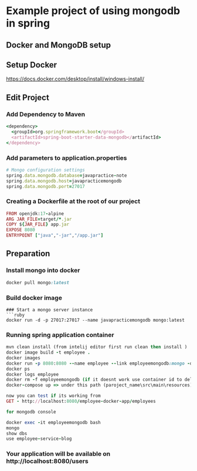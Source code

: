 # Example project of using mongodb in spring

## Docker and MongoDB setup

## Setup Docker
https://docs.docker.com/desktop/install/windows-install/

## Edit Project
### Add Dependency to Maven
```ruby
<dependency>
  <groupId>org.springframework.boot</groupId>
  <artifactId>spring-boot-starter-data-mongodb</artifactId>
</dependency>
```
### Add parameters to application.properties
```ruby
# Mongo configuration settings
spring.data.mongodb.database=javapractice-note
spring.data.mongodb.host=javapracticemongodb
spring.data.mongodb.port=27017
```
### Creating a Dockerfile at the root of our project
```ruby
FROM openjdk:17-alpine
ARG JAR_FILE=target/*.jar
COPY ${JAR_FILE} app.jar
EXPOSE 8080
ENTRYPOINT ["java","-jar","/app.jar"]
```

## Preparation
### Install mongo into docker
```ruby
docker pull mongo:latest
```

### Build docker image
```
### Start a mongo server instance
```ruby  
docker run -d -p 27017:27017 --name javapracticemongodb mongo:latest
```

### Running spring application container
```ruby
mvn clean install (from intelij editor first run clean then install )
docker image build -t employee .
docker images
docker run -p 8080:8080 --name employee --link employeemongodb:mongo -d employee
docker ps
docker logs employee
docker rm -f employeemongodb (if it doesnt work use container id to delete)
docker-compose up => under this path (paroject_name\src\main\resources)

now you can test if its working from 
GET - http://localhost:8080/employee-docker-app/employees

for mongodb console 

docker exec -it employeemongodb bash
mongo
show dbs
use employee-service-blog
```

### Your application will be available on http://localhost:8080/users 
